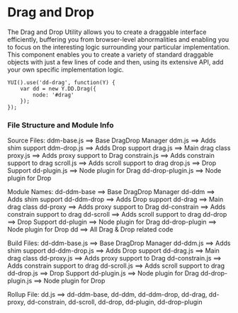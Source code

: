 Drag and Drop
=============

The Drag and Drop Utility allows you to create a draggable interface efficiently, 
buffering you from browser-level abnormalities and enabling you to focus on the 
interesting logic surrounding your particular implementation. This component 
enables you to create a variety of standard draggable objects with just a few 
lines of code and then, using its extensive API, add your own specific
implementation logic.

    YUI().use('dd-drag', function(Y) {
        var dd = new Y.DD.Drag({
            node: '#drag'
        });
    });


### File Structure and Module Info


Source Files:
    ddm-base.js         ==> Base DragDrop Manager
    ddm.js              ==> Adds shim support
    ddm-drop.js         ==> Adds Drop support
    drag.js             ==> Main drag class
    proxy.js            ==> Adds proxy support to Drag
    constrain.js        ==> Adds constrain support to drag
    scroll.js           ==> Adds scroll support to drag
    drop.js             ==> Drop Support
    dd-plugin.js        ==> Node plugin for Drag
    dd-drop-plugin.js   ==> Node plugin for Drop


Module Names:
    dd-ddm-base         ==> Base DragDrop Manager
    dd-ddm              ==> Adds shim support
    dd-ddm-drop         ==> Adds Drop support
    dd-drag             ==> Main drag class
    dd-proxy            ==> Adds proxy support to Drag
    dd-constrain        ==> Adds constrain support to drag
    dd-scroll           ==> Adds scroll support to drag
    dd-drop             ==> Drop Support
    dd-plugin           ==> Node plugin for Drag
    dd-drop-plugin      ==> Node plugin for Drop
    dd                  ==> All Drag & Drop related code

Build Files:
    dd-ddm-base.js      ==> Base DragDrop Manager
    dd-ddm.js           ==> Adds shim support
    dd-ddm-drop.js      ==> Adds Drop support
    dd-drag.js          ==> Main drag class
    dd-proxy.js         ==> Adds proxy support to Drag
    dd-constrain.js     ==> Adds constrain support to drag
    dd-scroll.js        ==> Adds scroll support to drag
    dd-drop.js          ==> Drop Support
    dd-plugin.js        ==> Node plugin for Drag
    dd-drop-plugin.js   ==> Node plugin for Drop


Rollup File:
    dd.js  ==> dd-ddm-base, dd-ddm, dd-ddm-drop, dd-drag, dd-proxy, dd-constrain, dd-scroll, dd-drop, dd-plugin, dd-drop-plugin



